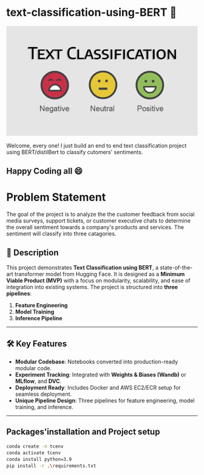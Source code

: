 # text-classification-using-BERT :rocket:
![Project Logo](https://github.com/p7-source/text-classification-using-BERT/blob/main/ClassificationImg.png?raw=true)

Welcome, every one!
I just build an end to end text classification project using BERT/distilBert to classify cutomers' sentiments.
## Happy Coding all :smile:




# Problem Statement
The goal of the project is to analyze the the customer feedback from social media surveys, support tickets, or customer executive chats to determine the overall sentiment towards a company's products and services. The sentiment will classify into three catagories.



## 📝 Description
This project demonstrates **Text Classification using BERT**, a state-of-the-art transformer model from Hugging Face. It is designed as a **Minimum Viable Product (MVP)** with a focus on modularity, scalability, and ease of integration into existing systems. The project is structured into **three pipelines**:
1. **Feature Engineering**
2. **Model Training**
3. **Inference Pipeline**

---

## 🛠️ Key Features
- **Modular Codebase**: Notebooks converted into production-ready modular code.
- **Experiment Tracking**: Integrated with **Weights & Biases (Wandb)** or **MLflow**, and **DVC**.
- **Deployment Ready**: Includes Docker and AWS EC2/ECR setup for seamless deployment.
- **Unique Pipeline Design**: Three pipelines for feature engineering, model training, and inference.

---
## Packages'installation and Project setup
```bash
conda create -n tcenv
conda activate tcenv
conda install python=3.9
pip install -r .\requirements.txt


